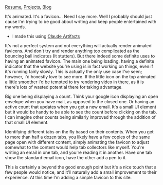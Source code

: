 [Resume](../resume_page.md), [Projects](../projects.md), [Blog](../blog.md)

It's animated. It's a favicon... Need I say more. Well I probably should just cause I'm trying to be good about writing and keep people entertained with my words. 
- I made this using [Claude Artifacts](https://storage.googleapis.com/atkin_pages/bouncing-ball-favicon-site.html)

It's not a perfect system and not everything will actually render animated favicons. And don't try and render anything too complicated as the bouncing ball indicates (It stutters). But there indeed some definite uses to having an animated favicon. The main one being loading, having a definite indicator that the website you're using is in fact working on things, even if it's running fairly slowly. This is actually the only use case I've seen; however, I'd honestly love to see more. If the little icon on the top animated a little smoother I'd be tempted to try rendering video in there, as it is there's lots of wasted potential there for taking advantage.

Big one being displaying a count. Think your google icon displaying an open envelope when you have mail, as opposed to the closed one. Or having an active count that updates when you get a new email. It's a small UI element but it would be handy to be able to see the count before clicking on the tab. I can imagine other counts being similarly improved through the addition of that small UI element. 

Identifying different tabs on the fly based on their contents. When you get to more than half a dozen tabs, you likely have a few copies of the same page open with different content, simply animating the favicon to adjust somewhat to the content would help tab collectors like myself. You're writing an email in one tab, and you're reading it in another. Have one tab show the standard email icon, have the other add a pen to it. 

This is certainly a beyond the good enough point but it's a nice touch that a few people would notice, and it'll naturally add a small improvement to their experience. At this time I'm adding a simple favicon to this site.

<link id="favicon" rel="icon" href="/favicon.ico">
<script>
document.addEventListener('DOMContentLoaded', function() {
    const faviconLink = document.getElementById('favicon') || document.querySelector("link[rel~='icon']");
    if (!faviconLink) {
        console.error('Favicon link element not found');
        return;
    }

    const canvas = document.createElement('canvas');
    canvas.width = 32;
    canvas.height = 32;
    const ctx = canvas.getContext('2d');
    const img = new Image();

    img.onload = function() {
        function updateFavicon() {
            const time = performance.now() / 1000;
            const angle = time * Math.PI / 4; // Rotate 45 degrees per second

            ctx.clearRect(0, 0, canvas.width, canvas.height);
            ctx.save();
            ctx.translate(canvas.width / 2, canvas.height / 2);
            ctx.rotate(angle);
            ctx.drawImage(img, -img.width / 2, -img.height / 2);
            ctx.restore();

            faviconLink.href = canvas.toDataURL('image/png');
        }

        // Start the animation loop
        function animateWhenVisible() {
            updateFavicon();
            requestAnimationFrame(animateWhenVisible);
        }
        requestAnimationFrame(animateWhenVisible);
    };

    img.src = faviconLink.href; // Load the existing favicon
});
</script>
